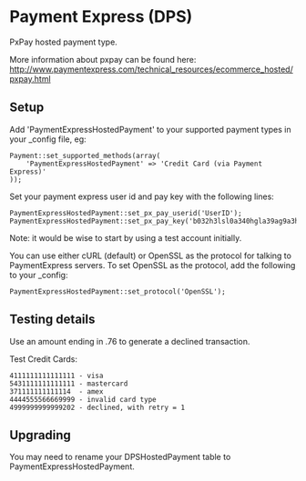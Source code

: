 # Payment Express (DPS)

PxPay hosted payment type.

More information about pxpay can be found here:
http://www.paymentexpress.com/technical_resources/ecommerce_hosted/pxpay.html

Setup
-----

Add 'PaymentExpressHostedPayment' to your supported payment types in your _config file, eg:

	Payment::set_supported_methods(array(
		'PaymentExpressHostedPayment' => 'Credit Card (via Payment Express)'
	));

Set your payment express user id and pay key with the following lines:

	PaymentExpressHostedPayment::set_px_pay_userid('UserID');
	PaymentExpressHostedPayment::set_px_pay_key('b032h3lsl0a340hgla39ag9a3hl2gol939gagao4ga3w4ga3l4l');
	
Note: it would be wise to start by using a test account initially.

You can use either cURL (default) or OpenSSL as the protocol for talking to PaymentExpress servers.
To set OpenSSL as the protocol, add the following to your _config:

	PaymentExpressHostedPayment::set_protocol('OpenSSL');

Testing details
---------------  
Use an amount ending in .76 to generate a declined transaction.
  
Test Credit Cards:

	4111111111111111 - visa
	5431111111111111 - mastercard
	371111111111114  - amex
	4444555566669999 - invalid card type
	4999999999999202 - declined, with retry = 1

## Upgrading

You may need to rename your DPSHostedPayment table to PaymentExpressHostedPayment.